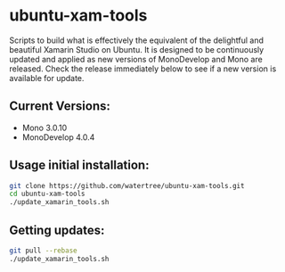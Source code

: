 # ubuntu-xam-tools
Scripts to build what is effectively the equivalent of the delightful and beautiful Xamarin Studio
on Ubuntu.  It is designed to be continuously updated and applied as new versions of MonoDevelop
and Mono are released.  Check the release immediately below to see if a new version is available
for update.

Current Versions:
-----------------
  * Mono 3.0.10
  * MonoDevelop 4.0.4

Usage initial installation:
---------------------------
```bash
git clone https://github.com/watertree/ubuntu-xam-tools.git
cd ubuntu-xam-tools
./update_xamarin_tools.sh
```
Getting updates:
----------------
```bash
git pull --rebase
./update_xamarin_tools.sh
```
